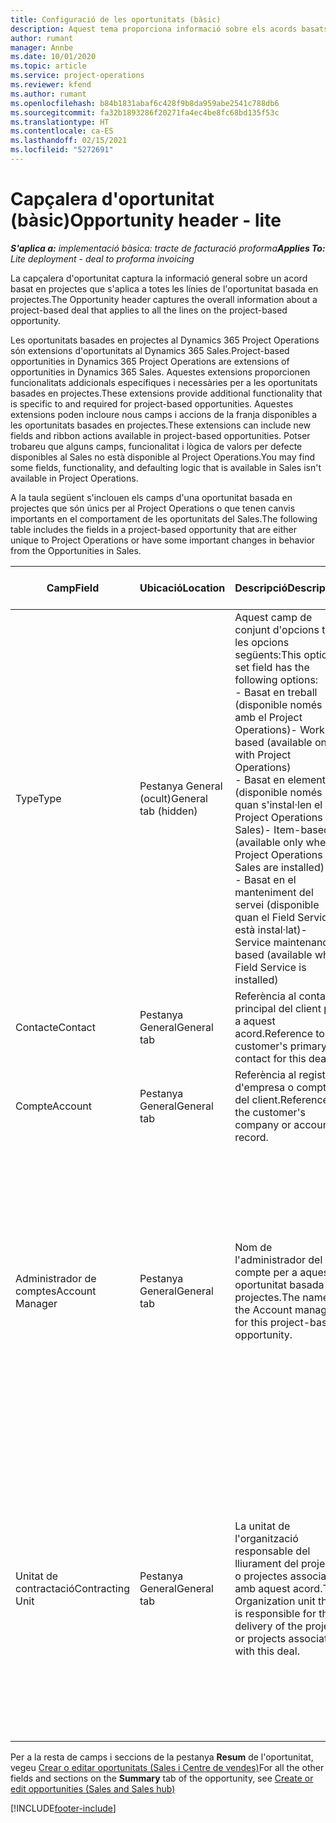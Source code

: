 ```yaml
---
title: Configuració de les oportunitats (bàsic)
description: Aquest tema proporciona informació sobre els acords basats en projectes i les línies d'oportunitat basades en projectes.
author: rumant
manager: Annbe
ms.date: 10/01/2020
ms.topic: article
ms.service: project-operations
ms.reviewer: kfend
ms.author: rumant
ms.openlocfilehash: b84b1831abaf6c428f9b8da959abe2541c788db6
ms.sourcegitcommit: fa32b1893286f20271fa4ec4be8fc68bd135f53c
ms.translationtype: HT
ms.contentlocale: ca-ES
ms.lasthandoff: 02/15/2021
ms.locfileid: "5272691"
---
```

# <a name="opportunity-header---lite"></a><span data-ttu-id="cc5fb-103">Capçalera d'oportunitat (bàsic)</span><span class="sxs-lookup"><span data-stu-id="cc5fb-103">Opportunity header - lite</span></span>

<span data-ttu-id="cc5fb-104">_**S'aplica a:** implementació bàsica: tracte de facturació proforma_</span><span class="sxs-lookup"><span data-stu-id="cc5fb-104">_**Applies To:** Lite deployment - deal to proforma invoicing_</span></span>

<span data-ttu-id="cc5fb-105">La capçalera d'oportunitat captura la informació general sobre un acord basat en projectes que s'aplica a totes les línies de l'oportunitat basada en projectes.</span><span class="sxs-lookup"><span data-stu-id="cc5fb-105">The Opportunity header captures the overall information about a project-based deal that applies to all the lines on the project-based opportunity.</span></span>

<span data-ttu-id="cc5fb-106">Les oportunitats basades en projectes al Dynamics 365 Project Operations són extensions d'oportunitats al Dynamics 365 Sales.</span><span class="sxs-lookup"><span data-stu-id="cc5fb-106">Project-based opportunities in Dynamics 365 Project Operations are extensions of opportunities in Dynamics 365 Sales.</span></span> <span data-ttu-id="cc5fb-107">Aquestes extensions proporcionen funcionalitats addicionals específiques i necessàries per a les oportunitats basades en projectes.</span><span class="sxs-lookup"><span data-stu-id="cc5fb-107">These extensions provide additional functionality that is specific to and required for project-based opportunities.</span></span> <span data-ttu-id="cc5fb-108">Aquestes extensions poden incloure nous camps i accions de la franja disponibles a les oportunitats basades en projectes.</span><span class="sxs-lookup"><span data-stu-id="cc5fb-108">These extensions can include new fields and ribbon actions available in project-based opportunities.</span></span> <span data-ttu-id="cc5fb-109">Potser trobareu que alguns camps, funcionalitat i lògica de valors per defecte disponibles al Sales no està disponible al Project Operations.</span><span class="sxs-lookup"><span data-stu-id="cc5fb-109">You may find some fields, functionality, and defaulting logic that is available in Sales isn't available in Project Operations.</span></span>

<span data-ttu-id="cc5fb-110">A la taula següent s'inclouen els camps d'una oportunitat basada en projectes que són únics per al Project Operations o que tenen canvis importants en el comportament de les oportunitats del Sales.</span><span class="sxs-lookup"><span data-stu-id="cc5fb-110">The following table includes the fields in a project-based opportunity that are either unique to Project Operations or have some important changes in behavior from the Opportunities in Sales.</span></span>

| <span data-ttu-id="cc5fb-111">**Camp**</span><span class="sxs-lookup"><span data-stu-id="cc5fb-111">**Field**</span></span> | <span data-ttu-id="cc5fb-112">**Ubicació**</span><span class="sxs-lookup"><span data-stu-id="cc5fb-112">**Location**</span></span> | <span data-ttu-id="cc5fb-113">**Descripció**</span><span class="sxs-lookup"><span data-stu-id="cc5fb-113">**Description**</span></span> | <span data-ttu-id="cc5fb-114">**Impacte descendent**</span><span class="sxs-lookup"><span data-stu-id="cc5fb-114">**Downstream impact**</span></span> |
| --- | --- | --- | --- |
| <span data-ttu-id="cc5fb-115">Type</span><span class="sxs-lookup"><span data-stu-id="cc5fb-115">Type</span></span> | <span data-ttu-id="cc5fb-116">Pestanya General (ocult)</span><span class="sxs-lookup"><span data-stu-id="cc5fb-116">General tab (hidden)</span></span> | <span data-ttu-id="cc5fb-117">Aquest camp de conjunt d'opcions té les opcions següents:</span><span class="sxs-lookup"><span data-stu-id="cc5fb-117">This option set field has the following options:</span></span></br><span data-ttu-id="cc5fb-118">- Basat en treball (disponible només amb el Project Operations)</span><span class="sxs-lookup"><span data-stu-id="cc5fb-118">- Work-based (available only with Project Operations)</span></span></br><span data-ttu-id="cc5fb-119">- Basat en elements (disponible només quan s'instal·len el Project Operations i el Sales)</span><span class="sxs-lookup"><span data-stu-id="cc5fb-119">- Item-based (available only when Project Operations and Sales are installed)</span></span></br><span data-ttu-id="cc5fb-120">- Basat en el manteniment del servei (disponible quan el Field Service està instal·lat)</span><span class="sxs-lookup"><span data-stu-id="cc5fb-120">- Service maintenance-based (available when Field Service is installed)</span></span> | <span data-ttu-id="cc5fb-121">Quan utilitzeu el Project Operations, aquest valor de camp es defineix automàticament com a **Basat en el treball**, que classifica l'oportunitat com a basada en projectes.</span><span class="sxs-lookup"><span data-stu-id="cc5fb-121">When you use Project Operations, this field value is automatically set to **Work-based** which classifies the Opportunity as project-based.</span></span> <span data-ttu-id="cc5fb-122">Una oportunitat ha d'estar basada en projectes per habilitar totes les extensions i funcionalitats específiques del projecte al procés de venda descendent per a aquest acord.</span><span class="sxs-lookup"><span data-stu-id="cc5fb-122">An Opportunity should be project-based to enable all project-specific extensions and functionality in the downstream sales process for this deal.</span></span> |
| <span data-ttu-id="cc5fb-123">Contacte</span><span class="sxs-lookup"><span data-stu-id="cc5fb-123">Contact</span></span> | <span data-ttu-id="cc5fb-124">Pestanya General</span><span class="sxs-lookup"><span data-stu-id="cc5fb-124">General tab</span></span> | <span data-ttu-id="cc5fb-125">Referència al contacte principal del client per a aquest acord.</span><span class="sxs-lookup"><span data-stu-id="cc5fb-125">Reference to the customer's primary contact for this deal.</span></span> | |
| <span data-ttu-id="cc5fb-126">Compte</span><span class="sxs-lookup"><span data-stu-id="cc5fb-126">Account</span></span> | <span data-ttu-id="cc5fb-127">Pestanya General</span><span class="sxs-lookup"><span data-stu-id="cc5fb-127">General tab</span></span> | <span data-ttu-id="cc5fb-128">Referència al registre d'empresa o compte del client.</span><span class="sxs-lookup"><span data-stu-id="cc5fb-128">Reference to the customer's company or account record.</span></span> | |
| <span data-ttu-id="cc5fb-129">Administrador de comptes</span><span class="sxs-lookup"><span data-stu-id="cc5fb-129">Account Manager</span></span> | <span data-ttu-id="cc5fb-130">Pestanya General</span><span class="sxs-lookup"><span data-stu-id="cc5fb-130">General tab</span></span> | <span data-ttu-id="cc5fb-131">Nom de l'administrador del compte per a aquesta oportunitat basada en projectes.</span><span class="sxs-lookup"><span data-stu-id="cc5fb-131">The name of the Account manager for this project-based opportunity.</span></span> | <span data-ttu-id="cc5fb-132">L'administrador del compte s'encarrega d'administrar la relació amb el client per mitjà de la finalització d'aquest projecte.</span><span class="sxs-lookup"><span data-stu-id="cc5fb-132">The Account manager is responsible for managing the relationship with the customer through the completion of this project.</span></span> <span data-ttu-id="cc5fb-133">En funció del registre de recurs reservable vinculat a l'administrador de comptes, es determina el valor per defecte de la unitat contractant.</span><span class="sxs-lookup"><span data-stu-id="cc5fb-133">Based on the bookable resource record tied to the Account manager, the contracting unit is defaulted.</span></span> |
| <span data-ttu-id="cc5fb-134">Unitat de contractació</span><span class="sxs-lookup"><span data-stu-id="cc5fb-134">Contracting Unit</span></span> | <span data-ttu-id="cc5fb-135">Pestanya General</span><span class="sxs-lookup"><span data-stu-id="cc5fb-135">General tab</span></span> | <span data-ttu-id="cc5fb-136">La unitat de l'organització responsable del lliurament del projecte o projectes associats amb aquest acord.</span><span class="sxs-lookup"><span data-stu-id="cc5fb-136">The Organization unit that is responsible for the delivery of the project or projects associated with this deal.</span></span> | <span data-ttu-id="cc5fb-137">La unitat de contractació és la divisió de l'empresa que completarà els projectes després d'haver tancat l'acord.</span><span class="sxs-lookup"><span data-stu-id="cc5fb-137">The contracting unit is the division of the company that will complete the project(s) after the deal is closed.</span></span> <span data-ttu-id="cc5fb-138">Cada unitat de contractació té una moneda, i aquesta moneda s'utilitza per informar dels costos estimats i reals incorreguts durant el projecte.</span><span class="sxs-lookup"><span data-stu-id="cc5fb-138">Every contracting unit has a currency, and this currency is used to report estimated and actual costs incurred during the project.</span></span> |

<span data-ttu-id="cc5fb-139">Per a la resta de camps i seccions de la pestanya **Resum** de l'oportunitat, vegeu [Crear o editar oportunitats (Sales i Centre de vendes)](https://docs.microsoft.com/dynamics365/sales-enterprise/create-edit-opportunity-sales)</span><span class="sxs-lookup"><span data-stu-id="cc5fb-139">For all the other fields and sections on the **Summary** tab of the opportunity, see [Create or edit opportunities (Sales and Sales hub)](https://docs.microsoft.com/dynamics365/sales-enterprise/create-edit-opportunity-sales)</span></span>


[!INCLUDE[footer-include](../../includes/footer-banner.md)]